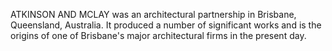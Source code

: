 ATKINSON AND MCLAY was an architectural partnership in Brisbane, Queensland, Australia. It produced a number of significant works and is the origins of one of Brisbane's major architectural firms in the present day.

